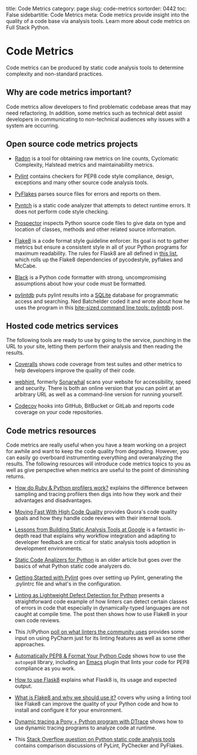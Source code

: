 title: Code Metrics
category: page
slug: code-metrics
sortorder: 0442
toc: False
sidebartitle: Code Metrics
meta: Code metrics provide insight into the quality of a code base via analysis tools. Learn more about code metrics on Full Stack Python.


# Code Metrics
Code metrics can be produced by static code analysis tools to determine 
complexity and non-standard practices.


## Why are code metrics important?
Code metrics allow developers to find problematic codebase areas that may
need refactoring. In addition, some metrics such as technical debt assist 
developers in communicating to non-technical audiences why issues with a
system are occurring.


## Open source code metrics projects
* [Radon](http://radon.readthedocs.org/en/latest/index.html) is a tool for
  obtaining raw metrics on line counts, Cyclomatic Complexity, Halstead
  metrics and maintainability metrics.

* [Pylint](https://pypi.org/project/pylint/) contains checkers for PEP8 code 
  style compliance, design, exceptions and many other source code analysis
  tools.

* [PyFlakes](https://pypi.org/project/pyflakes/) parses source files for
  errors and reports on them.

* [Pyntch](http://www.unixuser.org/~euske/python/pyntch/index.html) is a
  static code analyzer that attempts to detect runtime errors. It does not
  perform code style checking.

* [Prospector](https://github.com/PyCQA/prospector) inspects Python source 
  code files to give data on type and location of classes, methods and 
  other related source information.

* [Flake8](http://flake8.pycqa.org/en/latest/) is a code format style
  guideline enforcer. Its goal is not to gather metrics but ensure 
  a consistent style in all of your Python programs for maximum readability.
  The rules for Flask8 are all defined in 
  [this list](https://lintlyci.github.io/Flake8Rules/), which rolls up
  the Flake8 dependencies of pycodestyle, pyflakes and McCabe.

* [Black](https://github.com/ambv/black) is a Python code formatter with
  strong, uncompromising assumptions about how your code must be formatted.

* [pylintdb](https://github.com/nedbat/pylintdb) puts pylint results into
  a [SQLite](/sqlite.html) database for programmatic access and searching.
  Ned Batchelder coded it and wrote about how he uses the program in this 
  [bite-sized command line tools: pylintdb](https://nedbatchelder.com//blog/201712/bitesized_command_line_tools_pylintdb.html)
  post.


## Hosted code metrics services
The following tools are ready to use by going to the service, punching in
the URL to your site, letting them perform their analysis and then reading
the results.

* [Coveralls](https://coveralls.io) shows code coverage from test suites 
  and other metrics to help developers improve the quality of their code.

* [webhint](https://webhint.io/), formerly 
  [Sonarwhal](https://24ways.org/2017/lint-the-web-forward-with-sonarwhal/)
  scans your website for accessibility, speed and security. There is both
  an online version that you can point at an arbitrary URL as well as
  a command-line version for running yourself.

* [Codecov](https://codecov.io/) hooks into GitHub, BitBucket or GitLab
  and reports code coverage on your code repositories.


## Code metrics resources
Code metrics are really useful when you have a team working on a project
for awhile and want to keep the code quality from degrading. However, you 
can easily go overboard instrumenting everything and overanalyzing the
results. The following resources will introduce code metrics topics to
you as well as give perspective when metrics are useful to the point of
diminishing returns.

* [How do Ruby & Python profilers work?](https://jvns.ca/blog/2017/12/17/how-do-ruby---python-profilers-work-/)
  explains the difference between sampling and tracing profilers then
  digs into how they work and their advantages and disadvantages.

* [Moving Fast With High Code Quality](https://engineering.quora.com/Moving-Fast-With-High-Code-Quality)
  provides Quora's code quality goals and how they handle code reviews
  with their internal tools.

* [Lessons from Building Static Analysis Tools at Google](https://cacm.acm.org/magazines/2018/4/226371-lessons-from-building-static-analysis-tools-at-google/fulltext)
  is a fantastic in-depth read that explains why workflow integration
  and adapting to developer feedback are critical for static analysis
  tools adoption in development environments.

* [Static Code Analizers for Python](http://doughellmann.com/2008/03/01/static-code-analizers-for-python.html)
  is an older article but goes over the basics of what Python static code
  analyzers do.

* [Getting Started with Pylint](http://jbisbee.blogspot.ca/2014/04/getting-started-with-pylint.html)
  goes over setting up Pylint, generating the .pylintrc file and what's
  in the configuration.

* [Linting as Lightweight Defect Detection for Python](https://dev.to/sethmichaellarson/linting-as-lightweight-defect-detection-for-python)
  presents a straightforward code example of how linters can detect certain
  classes of errors in code that especially in dynamically-typed languages
  are not caught at compile time. The post then shows how to use Flake8 in
  your own code reviews.

* This /r/Python 
  [poll on what linters the community uses](https://www.reddit.com/r/Python/comments/3oyjva/what_python_linter_do_you_use_poll/)
  provides some input on using PyCharm just for its linting features as
  well as some other approaches.

* [Automatically PEP8 & Format Your Python Code](https://avilpage.com/2015/05/automatically-pep8-your-python-code.html)
  shows how to use the `autopep8` library, including an [Emacs](/emacs.html)
  plugin that lints your code for PEP8 compliance as you work.

* [How to use Flask8](https://simpleisbetterthancomplex.com/packages/2016/08/05/flake8.html)
  explains what Flask8 is, its usage and expected output.

* [What is Flake8 and why we should use it?](https://medium.com/python-pandemonium/what-is-flake8-and-why-we-should-use-it-b89bd78073f2)
  covers why using a linting tool like Flake8 can improve the quality of 
  your Python code and how to install and configure it for your
  environment.

* [Dynamic tracing a Pony + Python program with DTrace](https://blog.wallaroolabs.com/2017/12/dynamic-tracing-a-pony---python-program-with-dtrace/)
  shows how to use dynamic tracing programs to analyze code
  at runtime.

* This [Stack Overflow question on Python static code analysis tools](http://stackoverflow.com/questions/1428872/pylint-pychecker-or-pyflakes)
  contains comparison discussions of PyLint, PyChecker and PyFlakes.


